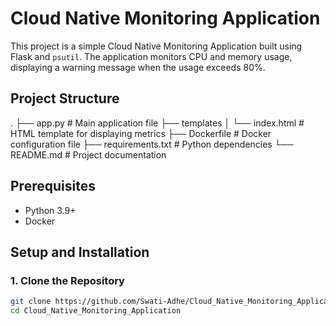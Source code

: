# Cloud Native Monitoring Application

This project is a simple Cloud Native Monitoring Application built using Flask and `psutil`. The application monitors CPU and memory usage, displaying a warning message when the usage exceeds 80%.

## Project Structure
.
├── app.py # Main application file
├── templates
│ └── index.html # HTML template for displaying metrics
├── Dockerfile # Docker configuration file
├── requirements.txt # Python dependencies
└── README.md # Project documentation


## Prerequisites

- Python 3.9+
- Docker

## Setup and Installation

### 1. Clone the Repository

```bash
git clone https://github.com/Swati-Adhe/Cloud_Native_Monitoring_Application.git
cd Cloud_Native_Monitoring_Application
